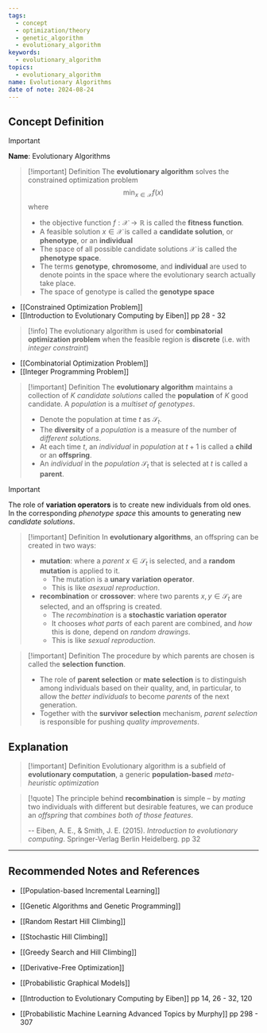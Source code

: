 ```yaml
---
tags:
  - concept
  - optimization/theory
  - genetic_algorithm
  - evolutionary_algorithm
keywords:
  - evolutionary_algorithm
topics:
  - evolutionary_algorithm
name: Evolutionary Algorithms
date of note: 2024-08-24
---
```


## Concept Definition

>[!important]
>**Name**: Evolutionary Algorithms

>[!important] Definition
>The **evolutionary algorithm** solves the constrained optimization problem $$\min_{x\in \mathcal{X}} f(x)$$
>where
>-  the objective function $f: \mathcal{X} \to \mathbb{R}$ is called the **fitness function**.
>- A feasible solution  $x\in \mathcal{X}$ is called a **candidate solution**, or **phenotype**, or an **individual**
>- The space of all possible candidate solutions $\mathcal{X}$ is called the **phenotype space**.
>- The terms **genotype**, **chromosome**, and **individual** are used to denote points in the space where the evolutionary search actually take place. 
>- The space of genotype is called the **genotype space**

- [[Constrained Optimization Problem]]
- [[Introduction to Evolutionary Computing by Eiben]] pp 28 - 32

>[!info]
>The evolutionary algorithm is used for **combinatorial optimization problem** when the feasible region is **discrete** (i.e. with *integer constraint*)

- [[Combinatorial Optimization Problem]]
- [[Integer Programming Problem]]


>[!important] Definition
>The **evolutionary algorithm** maintains a collection of $K$ *candidate solutions* called the **population** of $K$ good candidate. A *population* is a *multiset of genotypes*.
>- Denote the population at time $t$ as $\mathcal{S}_{t}$.
>- The **diversity** of a *population* is a measure of the number of *different solutions*.
>- At each time $t$, an *individual* in *population* at $t+1$ is called a **child** or an **offspring**.
>- An *individual* in the *population* $\mathcal{S}_{t}$ that is selected at $t$ is called a **parent**.


>[!important]
>The role of **variation operators** is to create new individuals from old ones. In the corresponding *phenotype space* this amounts to generating new *candidate solutions*.


>[!important] Definition
>In **evolutionary algorithms**, an offspring can be created in two ways:
>- **mutation**: where a *parent* $x\in \mathcal{S}_{t}$ is selected, and a **random mutation** is applied to it.
>	- The mutation is a **unary variation operator**. 
>	- This is like *asexual reproduction*.
>- **recombination** or **crossover**: where two parents $x,y \in \mathcal{S}_{t}$ are selected, and an offspring is created.
>	- The *recombination* is a **stochastic variation operator**
>	- It chooses *what parts* of each parent are combined, and *how* this is done, depend on *random drawings*.
>	- This is like *sexual reproduction*.



>[!important] Definition
>The procedure by which parents are chosen is called the **selection function**.
>
>- The role of **parent selection** or **mate selection** is to distinguish among individuals based on their quality, and, in particular, to allow the *better individuals* to become *parents* of the next generation.
>- Together with the **survivor selection** mechanism, *parent selection* is responsible for pushing *quality improvements*.





## Explanation

>[!important] Definition
>Evolutionary algorithm is a subfield of **evolutionary computation**, a generic **population-based** *meta-heuristic optimization* 

>[!quote]
>The principle behind **recombination** is simple – by *mating* two individuals with different but desirable features, we can produce an *offspring* that *combines both of those features*.
>
>-- Eiben, A. E., & Smith, J. E. (2015). _Introduction to evolutionary computing_. Springer-Verlag Berlin Heidelberg. pp 32





-----------
##  Recommended Notes and References




- [[Population-based Incremental Learning]]
- [[Genetic Algorithms and Genetic Programming]]
- [[Random Restart Hill Climbing]]
- [[Stochastic Hill Climbing]]
- [[Greedy Search and Hill Climbing]]
- [[Derivative-Free Optimization]]

- [[Probabilistic Graphical Models]]


- [[Introduction to Evolutionary Computing by Eiben]] pp 14, 26 - 32, 120
- [[Probabilistic Machine Learning Advanced Topics by Murphy]] pp 298 - 307